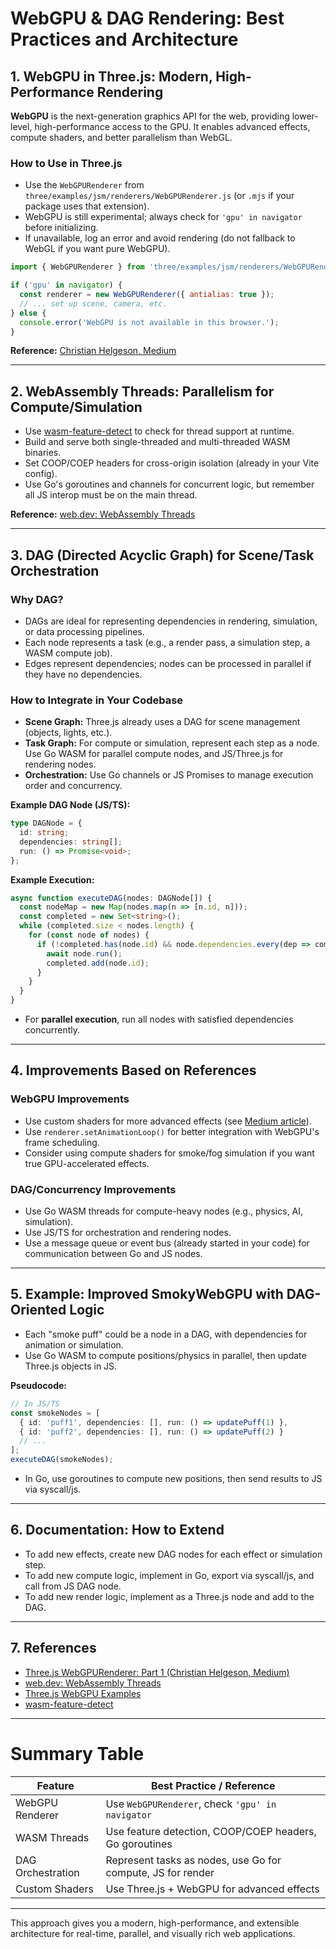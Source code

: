 # WebGPU & DAG Rendering: Best Practices and Architecture

## 1. WebGPU in Three.js: Modern, High-Performance Rendering

**WebGPU** is the next-generation graphics API for the web, providing lower-level, high-performance
access to the GPU. It enables advanced effects, compute shaders, and better parallelism than WebGL.

### How to Use in Three.js

- Use the `WebGPURenderer` from `three/examples/jsm/renderers/WebGPURenderer.js` (or `.mjs` if your
  package uses that extension).
- WebGPU is still experimental; always check for `'gpu' in navigator` before initializing.
- If unavailable, log an error and avoid rendering (do not fallback to WebGL if you want pure
  WebGPU).

```js
import { WebGPURenderer } from 'three/examples/jsm/renderers/WebGPURenderer.js';

if ('gpu' in navigator) {
  const renderer = new WebGPURenderer({ antialias: true });
  // ... set up scene, camera, etc.
} else {
  console.error('WebGPU is not available in this browser.');
}
```

**Reference:**
[Christian Helgeson, Medium](https://medium.com/@christianhelgeson/three-js-webgpurenderer-part-1-fragment-vertex-shaders-1070063447f0)

---

## 2. WebAssembly Threads: Parallelism for Compute/Simulation

- Use [wasm-feature-detect](https://github.com/GoogleChromeLabs/wasm-feature-detect) to check for
  thread support at runtime.
- Build and serve both single-threaded and multi-threaded WASM binaries.
- Set COOP/COEP headers for cross-origin isolation (already in your Vite config).
- Use Go's goroutines and channels for concurrent logic, but remember all JS interop must be on the
  main thread.

**Reference:** [web.dev: WebAssembly Threads](https://web.dev/articles/webassembly-threads)

---

## 3. DAG (Directed Acyclic Graph) for Scene/Task Orchestration

### Why DAG?

- DAGs are ideal for representing dependencies in rendering, simulation, or data processing
  pipelines.
- Each node represents a task (e.g., a render pass, a simulation step, a WASM compute job).
- Edges represent dependencies; nodes can be processed in parallel if they have no dependencies.

### How to Integrate in Your Codebase

- **Scene Graph:** Three.js already uses a DAG for scene management (objects, lights, etc.).
- **Task Graph:** For compute or simulation, represent each step as a node. Use Go WASM for parallel
  compute nodes, and JS/Three.js for rendering nodes.
- **Orchestration:** Use Go channels or JS Promises to manage execution order and concurrency.

**Example DAG Node (JS/TS):**

```ts
type DAGNode = {
  id: string;
  dependencies: string[];
  run: () => Promise<void>;
};
```

**Example Execution:**

```ts
async function executeDAG(nodes: DAGNode[]) {
  const nodeMap = new Map(nodes.map(n => [n.id, n]));
  const completed = new Set<string>();
  while (completed.size < nodes.length) {
    for (const node of nodes) {
      if (!completed.has(node.id) && node.dependencies.every(dep => completed.has(dep))) {
        await node.run();
        completed.add(node.id);
      }
    }
  }
}
```

- For **parallel execution**, run all nodes with satisfied dependencies concurrently.

---

## 4. Improvements Based on References

### WebGPU Improvements

- Use custom shaders for more advanced effects (see
  [Medium article](https://medium.com/@christianhelgeson/three-js-webgpurenderer-part-1-fragment-vertex-shaders-1070063447f0)).
- Use `renderer.setAnimationLoop()` for better integration with WebGPU's frame scheduling.
- Consider using compute shaders for smoke/fog simulation if you want true GPU-accelerated effects.

### DAG/Concurrency Improvements

- Use Go WASM threads for compute-heavy nodes (e.g., physics, AI, simulation).
- Use JS/TS for orchestration and rendering nodes.
- Use a message queue or event bus (already started in your code) for communication between Go and
  JS nodes.

---

## 5. Example: Improved SmokyWebGPU with DAG-Oriented Logic

- Each "smoke puff" could be a node in a DAG, with dependencies for animation or simulation.
- Use Go WASM to compute positions/physics in parallel, then update Three.js objects in JS.

**Pseudocode:**

```ts
// In JS/TS
const smokeNodes = [
  { id: 'puff1', dependencies: [], run: () => updatePuff(1) },
  { id: 'puff2', dependencies: [], run: () => updatePuff(2) }
  // ...
];
executeDAG(smokeNodes);
```

- In Go, use goroutines to compute new positions, then send results to JS via syscall/js.

---

## 6. Documentation: How to Extend

- To add new effects, create new DAG nodes for each effect or simulation step.
- To add new compute logic, implement in Go, export via syscall/js, and call from JS DAG node.
- To add new render logic, implement as a Three.js node and add to the DAG.

---

## 7. References

- [Three.js WebGPURenderer: Part 1 (Christian Helgeson, Medium)](https://medium.com/@christianhelgeson/three-js-webgpurenderer-part-1-fragment-vertex-shaders-1070063447f0)
- [web.dev: WebAssembly Threads](https://web.dev/articles/webassembly-threads)
- [Three.js WebGPU Examples](https://threejs.org/examples/?q=webgpu)
- [wasm-feature-detect](https://github.com/GoogleChromeLabs/wasm-feature-detect)

---

# Summary Table

| Feature           | Best Practice / Reference                                   |
| ----------------- | ----------------------------------------------------------- |
| WebGPU Renderer   | Use `WebGPURenderer`, check `'gpu' in navigator`            |
| WASM Threads      | Use feature detection, COOP/COEP headers, Go goroutines     |
| DAG Orchestration | Represent tasks as nodes, use Go for compute, JS for render |
| Custom Shaders    | Use Three.js + WebGPU for advanced effects                  |

---

This approach gives you a modern, high-performance, and extensible architecture for real-time,
parallel, and visually rich web applications.
